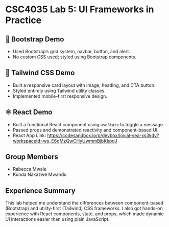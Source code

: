 # CSC4035 Lab 5: UI Frameworks in Practice

## 🔷 Bootstrap Demo
- Used Bootstrap’s grid system, navbar, button, and alert.
- No custom CSS used; styled using Bootstrap components.

## 🌟 Tailwind CSS Demo
- Built a responsive card layout with image, heading, and CTA button.
- Styled entirely using Tailwind utility classes.
- Implemented mobile-first responsive design.

## ⚛️ React Demo
- Built a functional React component using `useState` to toggle a message.
- Passed props and demonstrated reactivity and component-based UI.
- React App Link: https://codesandbox.io/p/devbox/jovial-sea-xs3kdy?workspaceId=ws_E6qMzQwCHyUwmmBjbKkpqJ

## Group Members
-  Rabecca Mwale 
- Kunda Nakazwe Mwandu

## Experience Summary
This lab helped me understand the differences between component-based (Bootstrap) and utility-first (Tailwind) CSS frameworks. I also got hands-on experience with React components, state, and props, which made dynamic UI interactions easier than using plain JavaScript.
